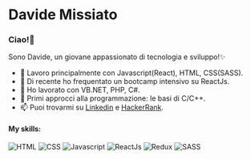 # Davide Missiato

### Ciao!👋
Sono Davide, un giovane appassionato di tecnologia e sviluppo!✨

- 🔭 Lavoro principalmente con Javascript(React), HTML, CSS(SASS).
- 🌱 Di recente ho frequentato un bootcamp intensivo su ReactJs.
- 👯 Ho lavorato con VB.NET, PHP, C#.
- 🤔 Primi approcci alla programmazione: le basi di C/C++.
- 📫 Puoi trovarmi su [Linkedin](https://www.linkedin.com/in/davide-missiato/) e [HackerRank](https://www.hackerrank.com/davidemissiato00/).

#### My skills:

![HTML](https://camo.githubusercontent.com/c82fbcc2fcf16cdb2d8522a1ec04d7f7f2237b1325c3cc8a27bab3a871a02da8/68747470733a2f2f696d672e736869656c64732e696f2f62616467652f48544d4c2d4533344632363f6c6f676f3d68746d6c35266c6f676f436f6c6f723d7768697465267374796c653d666f722d7468652d6261646765)
![CSS](https://camo.githubusercontent.com/3e884cd542debe9e723dba95f5be9ed2ce600f41bc9f468280e44a332c496b32/68747470733a2f2f696d672e736869656c64732e696f2f62616467652f4353532d3135373242363f6c6f676f3d63737333266c6f676f436f6c6f723d7768697465267374796c653d666f722d7468652d6261646765)
![Javascript](https://camo.githubusercontent.com/f1ce1218eb39d7e7b6d246fb5ce1f6340158187e17ba462750de73e09cd8864f/68747470733a2f2f696d672e736869656c64732e696f2f62616467652f4a6176615363726970742d4637444631453f6c6f676f3d6a617661736372697074266c6f676f436f6c6f723d7768697465267374796c653d666f722d7468652d6261646765)
![ReactJs](https://img.shields.io/badge/React-20232A?style=for-the-badge&logo=react&logoColor=61DAFB)
![Redux](https://img.shields.io/badge/Redux-593D88?style=for-the-badge&logo=redux&logoColor=white)
![SASS](https://camo.githubusercontent.com/c93c5b901495fcf927f1b40a72c432aa56b53338d490eb435a815330d9ef3e2e/68747470733a2f2f696d672e736869656c64732e696f2f62616467652f536173732d4343363639393f6c6f676f3d73617373266c6f676f436f6c6f723d7768697465267374796c653d666f722d7468652d6261646765)
<!--
- 💬 Ask me about ...
- 😄 Pronouns: ...
- ⚡ Fun fact: ... -->
